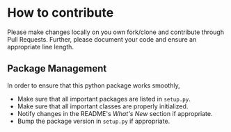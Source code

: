 # How to contribute

Please make changes locally on you own fork/clone and contribute through Pull
Requests.
Further, please document your code and ensure an appropriate line length.

## Package Management

In order to ensure that this python package works smoothly,

+ Make sure that all important packages are listed in `setup.py`.
+ Make sure that all important classes are properly initialized.
+ Notify changes in the README's *What's New* section if appropriate.
+ Bump the package version in `setup.py` if appropriate.
